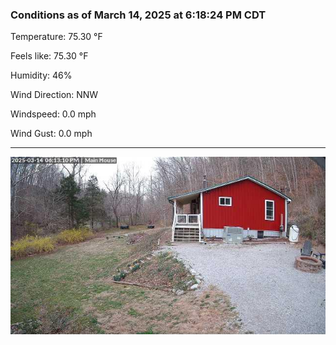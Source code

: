 ### Conditions as of March 14, 2025 at 6:18:24 PM CDT 

Temperature: 75.30 &deg;F

Feels like: 75.30 &deg;F

Humidity: 46%

Wind Direction: NNW

Windspeed: 0.0 mph

Wind Gust: 0.0 mph

---

<img src="./images/latest.jpeg"/>


